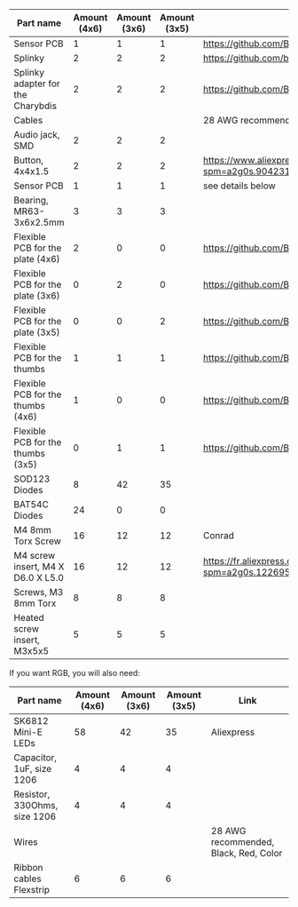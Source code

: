 
| Part name                         | Amount (4x6) | Amount (3x6) |  Amount (3x5) | Link                                                                                       |
| --------------------------------- | ------------ | ------------ | ------------  | ------------------------------------------------------------------------------------------ |
| Sensor PCB                        | 1            | 1            | 1             | https://github.com/Bastardkb/charybdis-pmw-sensor                                          |
| Splinky                           | 2            | 2            | 2             | https://github.com/bastardkb/splinky                                                                                            |
| Splinky adapter for the Charybdis | 2            | 2            | 2             | https://github.com/Bastardkb/Elite-C-holder                                         |
| Cables                            |              |              |               | 28 AWG recommended                                                                         |
| Audio jack, SMD                   | 2            | 2            | 2             |                                                                                            |
| Button, 4x4x1.5                   | 2            | 2            | 2             | https://www.aliexpress.com/item/1005001304569553.html?spm=a2g0s.9042311.0.0.27424c4dDwgcp7 |
| Sensor PCB                        | 1            | 1            | 1             | see details below                                                                          |
| Bearing, MR63-3x6x2.5mm           | 3            | 3            | 3             |                                                                                            |
| Flexible PCB for the plate (4x6)  | 2            | 0            | 0             | https://github.com/Bastardkb/Scylla-PCB-Plate                                              |
| Flexible PCB for the plate (3x6)  | 0            | 2            | 0             | https://github.com/Bastardkb/TBK-Mini-PCB-plate                                            |
| Flexible PCB for the plate (3x5)  | 0            | 0            | 2             | https://github.com/Bastardkb/Skeletyl-PCB-plate                                            |
| Flexible PCB for the thumbs       | 1            | 1            | 1             | https://github.com/Bastardkb/PCB_thumbs_Charybdis                                          |
| Flexible PCB for the thumbs (4x6) | 1            | 0            | 0             | https://github.com/Bastardkb/Scylla-PCB-thumb-cluster                                      |
| Flexible PCB for the thumbs (3x5) | 0            | 1            | 1             | https://github.com/Bastardkb/TBK-Mini-PCB-thumb-cluster                                    |
| SOD123 Diodes                     | 8            | 42           | 35            |                                                                                            |
| BAT54C Diodes                     | 24           | 0            | 0             |                                                                                            |
| M4 8mm Torx Screw                 | 16           | 12           | 12            | Conrad                                                                                     |
| M4 screw insert, M4 X D6.0 X L5.0 | 16           | 12           | 12            | https://fr.aliexpress.com/item/4000232925592.html?spm=a2g0s.12269583.0.0.6aef4f282LZO4v    |
| Screws, M3 8mm Torx               | 8            | 8            | 8             |                                                                                            |
| Heated screw insert, M3x5x5       | 5            | 5            |  5            |                                                                                            |


If you want RGB, you will also need:

| Part name          |  Amount (4x6) | Amount (3x6)  | Amount (3x5)  | Link       |
| ------------------ | ------ | ----------| ---------- | ---------- |
| SK6812 Mini-E LEDs | 58  | 42  | 35  | Aliexpress |
| Capacitor, 1uF, size 1206          | 4  |  4 |  4   |                                  |
| Resistor, 330Ohms, size 1206       | 4   |  4 |  4  |                                  |
| Wires                   |     |    | | 28 AWG recommended, Black, Red, Color |
| Ribbon cables Flexstrip | 6    | 6  | 6 |    |             
